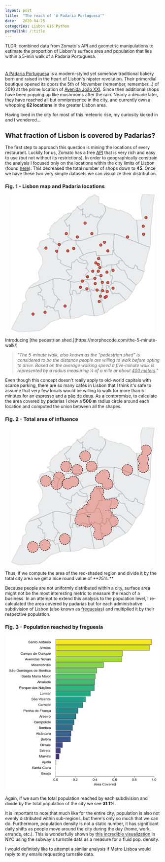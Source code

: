 ```yaml
---
layout: post
title:  "The reach of 'A Padaria Portuguesa'"
date:   2020-04-26
categories: Lisbon GIS Python
permalink: /:title
---
```

TLDR: combined data from Zomato's API and geometric manipulations to estimate the proportion of Lisbon's surface area and population that lies within a 5-min walk of a Padaria Portuguesa. 

<h1 id="posts-label"></h1>

[A Padaria Portuguesa](https://www.apadariaportuguesa.pt/) is a modern-styled yet somehow traditional bakery born and raised in the heart of Lisbon's hipster revolution. Their primordial boutique opened its doors the 5th of November (remember, remember...) of 2010 at the prime location of [Avenida João XXI](https://goo.gl/maps/dSrT1qnjpWMwwu4M6). Since then additional shops have been popping up like mushrooms after the rain. Nearly a decade later, they have reached all but omnipresence in the city, and currently own a whopping **62 locations** in the greater Lisbon area.

Having lived in the city for most of this meteoric rise, my curiosity kicked in and I wondered... 

## What fraction of Lisbon is covered by Padarias?

The first step to approach this question is mining the locations of every restaurant. Luckily for us, Zomato has a free [API](https://developers.zomato.com/api) that is very rich and easy to use (but not without its restrictions). In order to geographically constrain the analysis I focused only on the locations within the city limits of Lisbon (found [here](http://geodados.cm-lisboa.pt/datasets/freguesias-2012)). This decreased the total number of shops down to **45**. Once we have these two very simple datasets we can visualize their distribution.

### Fig. 1 - Lisbon map and Padaria locations

<p align="center">
  <img src="/assets/posts/padarias/basemap_locations.png" />
</p>
Introducing [the pedestrian shed.](https://morphocode.com/the-5-minute-walk/)

> *"The 5-minute walk, also known as the “pedestrian shed” is considered to be the distance people are willing to walk before opting to drive. Based on the average walking speed a five-minute walk is represented by a radius measuring ¼ of a mile or about <u>400 meters</u>."*

Even though this concept doesn't really apply to old-world capitals with scarce parking, there are so many cafés in Lisbon that I think it's safe to assume that very few locals would be willing to walk for more than 5 minutes for an espresso and a [pão de deus](https://nit.pt/buzzfood/cafes-e-bares/a-receita-do-famoso-pao-de-deus-da-padaria-portuguesa-que-pode-fazer-em-casa). As a compromise, to calculate the area covered by padarias I drew a **500 m** radius circle around each location and computed the union between all the shapes.

### Fig. 2 - Total area of influence

<p align="center">
  <img src="/assets/posts/padarias/area_difference.png" />
</p>
Thus, if we compute the area of the red-shaded region and divide it by the total city area we get a nice round value of **25%.** 

Because people are not uniformly distributed within a city, surface area might not be the most interesting metric to measure the reach of a business. In an attempt to extend this analysis to the population level, I re-calculated the area covered by padarias but for each administrative subdivision of Lisbon (also known as [freguesias](https://pt.wikipedia.org/wiki/Lista_de_freguesias_de_Lisboa)) and multiplied it by their respective population. 

### Fig. 3 - Population reached by freguesia

<p align="center">
  <img src="/assets/posts/padarias/area_freguesia.png" />
</p>

Again, if we sum the total population reached by each subdivision and divide by the total population of the city we see **31.1%**. 

It is important to note that much like for the entire city, population is also not evenly distributed within sub-regions, but there's only so much that we can do. Furthermore, population density is not a static number, it has significant daily shifts as people move around the city during the day (home, work, errands, etc.). This is wonderfully shown by [this incredible visualization](https://manpopex.us/) in NYC using the subway's turnstile data as a measure for a fluid pop. density. 

I would definitely like to attempt a similar analysis if Metro Lisboa would reply to my emails requesting turnstile data. 